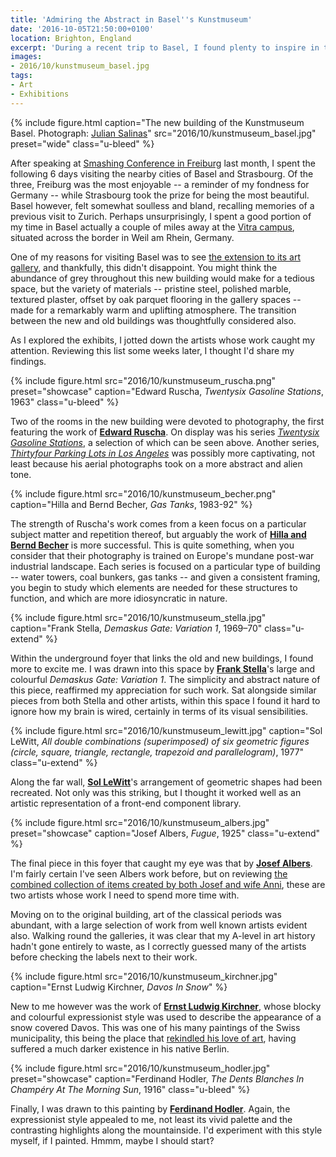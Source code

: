 ```yaml
---
title: 'Admiring the Abstract in Basel''s Kunstmuseum'
date: '2016-10-05T21:50:00+0100'
location: Brighton, England
excerpt: 'During a recent trip to Basel, I found plenty to inspire in the city''s recently extended art museum. As I explored the exhibits, I jotted down the artists whose work caught my attention. Reviewing this list some weeks later, I thought I''d share my findings.'
images:
- 2016/10/kunstmuseum_basel.jpg
tags:
- Art
- Exhibitions
---
```

{% include figure.html
  caption="The new building of the Kunstmuseum Basel. Photograph: [Julian Salinas](https://kmb.picturepark.com/Go/JLVo8XZu)"
  src="2016/10/kunstmuseum_basel.jpg"
  preset="wide"
  class="u-bleed"
%}

After speaking at [Smashing Conference in Freiburg][1] last month, I spent the following 6 days visiting the nearby cities of Basel and Strasbourg. Of the three, Freiburg was the most enjoyable -- a reminder of my fondness for Germany -- while Strasbourg took the prize for being the most beautiful. Basel however, felt somewhat soulless and bland, recalling memories of a previous visit to Zurich. Perhaps unsurprisingly, I spent a good portion of my time in Basel actually a couple of miles away at the [Vitra campus][2], situated across the border in Weil am Rhein, Germany.

One of my reasons for visiting Basel was to see [the extension to its art gallery][3], and thankfully, this didn't disappoint. You might think the abundance of grey throughout this new building would make for a tedious space, but the variety of materials -- pristine steel, polished marble, textured plaster, offset by oak parquet flooring in the gallery spaces -- made for a remarkably warm and uplifting atmosphere. The transition between the new and old buildings was thoughtfully considered also.

As I explored the exhibits, I jotted down the artists whose work caught my attention. Reviewing this list some weeks later, I thought I'd share my findings.

{% include figure.html
  src="2016/10/kunstmuseum_ruscha.png"
  preset="showcase"
  caption="Edward Ruscha, <cite>Twentysix Gasoline Stations</cite>, 1963"
  class="u-bleed"
%}

Two of the rooms in the new building were devoted to photography, the first featuring the work of **[Edward Ruscha][4]**. On display was his series [<cite>Twentysix Gasoline Stations</cite>][5], a selection of which can be seen above. Another series, [<cite>Thirtyfour Parking Lots in Los Angeles</cite>][6] was possibly more captivating, not least because his aerial photographs took on a more abstract and alien tone.

{% include figure.html
  src="2016/10/kunstmuseum_becher.png"
  caption="Hilla and Bernd Becher, <cite>Gas Tanks</cite>, 1983-92"
%}

The strength of Ruscha's work comes from a keen focus on a particular subject matter and repetition thereof, but arguably the work of **[Hilla and Bernd Becher][7]** is more successful. This is quite something, when you consider that their photography is trained on Europe's mundane post-war industrial landscape. Each series is focused on a particular type of building -- water towers, coal bunkers, gas tanks -- and given a consistent framing, you begin to study which elements are needed for these structures to function, and which are more idiosyncratic in nature.

{% include figure.html
  src="2016/10/kunstmuseum_stella.jpg"
  caption="Frank Stella, <cite>Demaskus Gate: Variation 1</cite>, 1969–70"
  class="u-extend"
%}

Within the underground foyer that links the old and new buildings, I found more to excite me. I was drawn into this space by **[Frank Stella][8]**'s large and colourful <cite>Demaskus Gate: Variation 1</cite>. The simplicity and abstract nature of this piece, reaffirmed my appreciation for such work. Sat alongside similar pieces from both Stella and other artists, within this space I found it hard to ignore how my brain is wired, certainly in terms of its visual sensibilities.

{% include figure.html
  src="2016/10/kunstmuseum_lewitt.jpg"
  caption="Sol LeWitt, <cite>All double combinations (superimposed) of six geometric figures (circle, square, triangle, rectangle, trapezoid and parallelogram)</cite>, 1977"
  class="u-extend"
%}

Along the far wall, **[Sol LeWitt][9]**'s arrangement of geometric shapes had been recreated. Not only was this striking, but I thought it worked well as an artistic representation of a front-end component library.

{% include figure.html
  src="2016/10/kunstmuseum_albers.jpg"
  preset="showcase"
  caption="Josef Albers, <cite>Fugue</cite>, 1925"
  class="u-extend"
%}

The final piece in this foyer that caught my eye was that by **[Josef Albers][10]**. I'm fairly certain I've seen Albers work before, but on reviewing [the combined collection of items created by both Josef and wife Anni][11], these are two artists whose work I need to spend more time with.

Moving on to the original building, art of the classical periods was abundant, with a large selection of work from well known artists evident also. Walking round the galleries, it was clear that my A-level in art history hadn't gone entirely to waste, as I correctly guessed many of the artists before checking the labels next to their work.

{% include figure.html
  src="2016/10/kunstmuseum_kirchner.jpg"
  caption="Ernst Ludwig Kirchner, <cite>Davos In Snow</cite>"
%}

New to me however was the work of **[Ernst Ludwig Kirchner][12]**, whose blocky and colourful expressionist style was used to describe the appearance of a snow covered Davos. This was one of his many paintings of the Swiss municipality, this being the place that [rekindled his love of art][12], having suffered a much darker existence in his native Berlin.

{% include figure.html
  src="2016/10/kunstmuseum_hodler.jpg"
  preset="showcase"
  caption="Ferdinand Hodler, <cite>The Dents Blanches In Champéry At The Morning Sun</cite>, 1916"
  class="u-bleed"
%}

Finally, I was drawn to this painting by **[Ferdinand Hodler][14]**. Again, the expressionist style appealed to me, not least its vivid palette and the contrasting highlights along the mountainside. I'd experiment with this style myself, if I painted. Hmmm, maybe I should start?

[1]: http://smashingconf.com/freiburg-2016/
[2]: https://www.vitra.com/en-us/campus
[3]: https://www.theguardian.com/artanddesign/2016/apr/24/kunstmuseum-basel-review-christ-gantenbein-rowan-moore
[4]: http://edruscha.com
[5]: https://en.wikipedia.org/wiki/Twentysix_Gasoline_Stations
[6]: http://www.artgallery.nsw.gov.au/collection/works/430.2008.a-ii/
[7]: https://www.theguardian.com/artanddesign/2014/sep/03/bernd-and-hilla-becher-cataloguing-the-ominous-sculptural-forms-of-industrial-architecture
[8]: https://www.wikiart.org/en/frank-stella
[9]: https://www.wikiart.org/en/sol-lewitt
[10]: https://www.wikiart.org/en/josef-albers
[11]: http://albersfoundation.org/
[12]: https://www.wikiart.org/en/ernst-ludwig-kirchner
[13]: http://www.spectator.co.uk/2014/01/delegates-at-the-world-economic-forum-should-take-time-out-to-visit-the-kirchner-museum-in-davos/
[14]: https://www.wikiart.org/en/ferdinand-hodler
